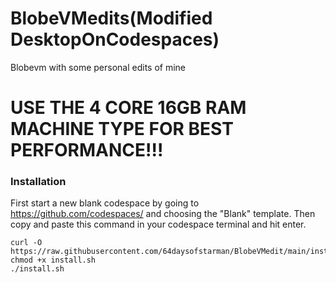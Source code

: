 # BlobeVMedits(Modified DesktopOnCodespaces)
Blobevm with some personal edits of mine
# USE THE 4 CORE 16GB RAM MACHINE TYPE FOR BEST PERFORMANCE!!!
### Installation
First start a new blank codespace by going to https://github.com/codespaces/ and choosing the "Blank" template.
Then copy and paste this command in your codespace terminal and hit enter.
```
curl -O https://raw.githubusercontent.com/64daysofstarman/BlobeVMedit/main/install.sh
chmod +x install.sh
./install.sh
```
